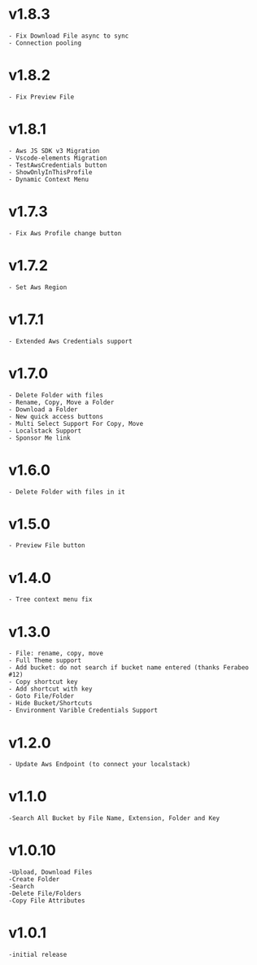 # v1.8.3
    - Fix Download File async to sync
    - Connection pooling
# v1.8.2
    - Fix Preview File
# v1.8.1
    - Aws JS SDK v3 Migration
    - Vscode-elements Migration
    - TestAwsCredentials button
    - ShowOnlyInThisProfile
    - Dynamic Context Menu
# v1.7.3
    - Fix Aws Profile change button
# v1.7.2
    - Set Aws Region
# v1.7.1
    - Extended Aws Credentials support
# v1.7.0
    - Delete Folder with files
    - Rename, Copy, Move a Folder
    - Download a Folder
    - New quick access buttons
    - Multi Select Support For Copy, Move
    - Localstack Support
    - Sponsor Me link

# v1.6.0
    - Delete Folder with files in it

# v1.5.0
    - Preview File button

# v1.4.0
    - Tree context menu fix

# v1.3.0
    - File: rename, copy, move
    - Full Theme support
    - Add bucket: do not search if bucket name entered (thanks Ferabeo #12)
    - Copy shortcut key
    - Add shortcut with key
    - Goto File/Folder
    - Hide Bucket/Shortcuts
    - Environment Varible Credentials Support

# v1.2.0
    - Update Aws Endpoint (to connect your localstack)

# v1.1.0
    -Search All Bucket by File Name, Extension, Folder and Key

# v1.0.10
    -Upload, Download Files
    -Create Folder
    -Search
    -Delete File/Folders
    -Copy File Attributes

# v1.0.1
    -initial release